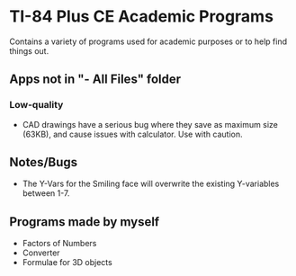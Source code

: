 # TI-84 Plus CE Academic Programs

Contains a variety of programs used for academic purposes or to help find things out.

## Apps not in "- All Files" folder

### Low-quality
* CAD drawings have a serious bug where they save as maximum size (63KB), and cause issues with calculator. Use with caution.

## Notes/Bugs
* The Y-Vars for the Smiling face will overwrite the existing Y-variables between 1-7.

## Programs made by myself
* Factors of Numbers
* Converter
* Formulae for 3D objects